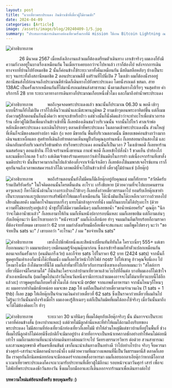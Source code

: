 ```yaml
---
layout: post
title: "แวะเที่ยวพระประแดง กินข้าวเช้าที่เตี๋ยวตู้ไม้ยามเช้า"
date: 2024-04-09
categories: [Article]
image: /assets/image/blog/20240409-1/5.jpg
summary: "ประสบการณ์การเดินทางท่องเที่ยวครั้งแรกที่มี mission ใช้งาน Bitcoin Lightning ณ เตี๋ยวตู้ไม้บ้านแซ่ พระประแดง (เฮียตุ๊ก/tukjedsadatik)"
---
```


<img src="{{ '/assets/image/blog/20240409-1/5.jpg' | relative_url }}"
     alt="คำอธิบายภาพ"
     class="mx-auto rounded-xl mb-6"
     loading="lazy">

&ensp;&ensp;&ensp;&ensp;&ensp;&ensp;26 มีนาคม 2567 เมื่อหลังเลิกงานแล้วผมก็ต้องเตรียมตัวเดินทาง เอาเข้าจริงๆ ผมเองก็ยังมีความกังวลอยู่ในบางเรื่องเหมือนกัน ในเมื่อเราเคยบอกว่าจะไปหาแล้ว เราก็ต้องไป หลังจากการเดินทางจากที่บ้านไปยังหมอชิต 2 นั้นก็ค่อนข้างใช้ระยะเวลาทั้งคืนเหมือนกัน มีสลึมสลือหลับๆ บ้างเป็นระยะๆ จนกระทั้งถึงสถานีหมอชิต 2 ตอนประมาณตีสี่ แต่ร้านที่ไปนี่เปิด 7 โมงเช้า ผมก็ต้องนั่งรออยู่สถานีขนส่งไปก่อนจนถึงประมาณตีห้านิดก็เดินทางไปยังพระประแดง โดยนั่งรถเมล์ ขสมก. สาย 138AC เป็นครั้งแรกเหมือนกันที่ได้มานั่งรถเมล์ขนส่งสาธารณะ นั่งตามเส้นทางไปเรี่ยๆ จนสุดท้าย ค่าบริการก็ 28 บาท ระยะเวลาทางการเดินทางก็ประมาณเกือบหนึ่งชั่วโมง และก็มาถึงท่าน้ำพระประแดง
<br><br>
<img src="{{ '/assets/image/blog/20240409-1/1.jpg' | relative_url }}"
     alt="คำอธิบายภาพ"
     class="mx-auto rounded-xl mb-6"
     loading="lazy">
&ensp;&ensp;&ensp;&ensp;&ensp;&ensp;พอถึงจุดจอดพระประแดงแล้ว ขณะนั้นก็ประมาณ 06.30 น พอดี เช้าๆ แบบนี้ร้านก็ยังไม่เปิด เราก็ไปเห็นวิวแม่น้ำและมีสะพานภูมิพล 2 ยามเช้าๆตอนพระอาทิตย์ขึ้น แต่ก็เมฆบังความรู้สึกตอนนั้นก็นนั่งคิดว่า พายุจะเข้าหรือป่าว แต่ช่วงนั้นก็นั่งคิดแล้วว่าจะทำอะไรเพื่อฆ่าเวลารอร้าน เตี๋ยวตู้ไม้เปิดเพื่อมากินข้าวเช้าที่นี้ ก็เลยต้องเดินชมวิวบริเวณนั้น จากนั้นไปไหว้ ศาลเจ้าพ่อหลักเมืองพระประแดง และเดินไปรอบๆ ตลาดเช้าที่พระประแดง ในตลาดเช้าพระประแดงนั้น ส่วนใหญ่ที่เห็นก็จะมีของสดอย่างปลา หมึก กุ้ง หอย มีขายกัน พื้นที่บริเวณตลาดนั้น มีขอบเขตค่อนข้างกว้างมาก เดินจนชะเหงื่อแตก สุดท้ายก็เดินถึงท้ายตลาดเห็นหมูปิ้งกับคุณลุงท่านหนึ่ง ก็เลยสอยมากินสองไม้ และเดินกลับมายังบริเวณท่าเรือข้ามฟาก ท่าเรือพระประแดง ตอนนั้นก็เป็นเวลา 7 โมงเช้าพอดี ก็เลยหาร้านนมสดร้อนๆ ตอนเช้ากิน ก็ไปเจอร้านหนึ่งขายนม กาแฟ พอดี ก็เลยเข้าไปสั่งน้ำ 1 ขวดเย็น ปาท้องโก๋ และนมช็อกโกแลต 1 แก้ว แต่เดิมเจ้าของร้านเคยบอกว่าเค้าใช้นมดิบในการทำ แต่เนื่องจากร้านที่เขาสั่งนมดิบประจำ นั้นขึ้นราคามากเกินไปแล้วต้องสั่งจากเจ้านี้เจ้าเดียว ก็เลยต้องใช้นมพาสเจอไรซ์แทน เราก็คุยกันจนถึงเวลาพอสมควรแล้วก็ได้เวลาพอดีที่จะไปกินข้าวเช้าที่ เตี๋ยวตู้ไม้บ้านแซ่ (เอียตุ๊ก) 
<br><br>
<img src="{{ '/assets/image/blog/20240409-1/2.jpg' | relative_url }}"
     alt="คำอธิบายภาพ"
     class="mx-auto rounded-xl mb-6"
     loading="lazy">
&ensp;&ensp;&ensp;&ensp;&ensp;&ensp;พอถึงร้านตอนนั้นยังไม่มีคนก็มีเอียตุ๊กอยู่กับคุณแม่ ผมก็ทักทาย "สวัสดีครับ ร้านเปิดรึยังครับ" ในใจคิดตอนนั้นโครตตื่นเต้น อะไรวะ เกร็งชิบหาย (ด้วยความที่จะไปแบบคนธรรมดาๆแหละ) ก็หาโต๊ะนั่งด้านในวางกระเป๋าลงไว้ข้างๆ ก็เลยสั่งก๋วยเตี๋ยวธรรมดาไป ยอมรับเอียตุ๊กเขาทำเป็นระบบมากและรูปแบบการเสริฟนี่ทำให้ผมเกร็งเหมือนกัน โต๊ะนั่งมันเป็นโต๊ะเหล็กเวลาวางถ้วยลงไปเสียงมันเลยดัง ผมก็ตกใจกินแบบเกร็งๆ แทบไม่กล้าลุกจากที่นั่ง ผมก็กินแบบไม่ได้ปรุงอะไร (ด้วยความที่ไม่ชอบปรุงอยู่แล้ว) น้ำซุปใช้ได้มีความเผ็ดนิดๆ ผมก็เลยขอน้ำ "ขอน้ำหน่อยครับ" คุณตุ๊ก "นึกว่าจะไม่เอาน้ำชะแล้ว" ก็เลยเอามาให้กิน ผมก็เห็นหนังปลากรอบนี่แหละ ผมก็เลยขอชิม แต่ก็ถามเล่นๆกับเอียตุ๊กนะว่า นี่อะไรเขาบอกว่า "หนังจระเข้" ผมก็เอ๊ะเล็กน้อย ฮ่าๆ จนผมกินอิ่มเรียบร้อยก็ถามราคาที่ต้องจ่ายทั้งหมด เขาบอกว่า 62 บาท ผมกำลังเตรียมมือถือเพื่อจะสแกนละ ผมก็พูดไปตรงๆ นะว่า  "ขอจ่ายเป็น sats นะ" / เขาบอกว่า "อะไรนะ" / ผม "ขอจ่ายเป็น sats"
<br><br>
<img src="{{ '/assets/image/blog/20240409-1/3.jpg' | relative_url }}"
     alt="คำอธิบายภาพ"
     class="mx-auto rounded-xl mb-6"
     loading="lazy">
&ensp;&ensp;&ensp;&ensp;&ensp;&ensp;เขาอึ้งไปชักพักหนึ่งและสีหน้าเปลี่ยนทันทีทันใด ใครวะเนี่ยๆ 555+ แต่เขาก็บอกผมนะว่า ผมมาแปลกๆ เหมือนผมรู้จักคุณตุ๊กมาก่อน ซึ่งเอาเข้าจริงผมก็ทำตัวแปลกเหมือนกันตอนเจอกันครั้งแรก (คนมันเกร็งเว้ย) และก็จ่าย sats ไปในราคา 62 บาท (2424 sats) จากนั้นก็พูดคุยกันเค้าเองก็มานั่งโต๊ะที่ผมนั่ง ผมก็เลยโชว์หน้าโปรไฟล์ nostr ไปให้เขาดู อ้าวคุณจิ๊บนี่เอง ไปไหงมาไงเนี่ย ถึงได้มาหาที่นี้ได้ ผมก็เล่าที่มาที่ไปเกี่ยวกับการมาซึ่งเขาเองก็บอกผมนะว่า "สไตล์การเที่ยวที่มิอาจมีใครตามได้" ก็นั่นสินะใครจะกล้าบ้ามาเที่ยวหาแล้วแว๊บไปที่อื่นต่อ บางทีผมเองก็ไม่เข้าใจตัวเองเหมือนกัน (ผมก็พูดไปนะถ้าวันไหนวันหนึ่งเรามีภาระแล้วผมคงอาจจะไม่ได้มาเที่ยวแบบนี้ได้อีกแล้วละ) เราพูดคุยกันเกือบครึ่งชั่วโมงได้ ก่อนจะมี order จากแอพสั่งอาหารมา จากนั้นไหนๆก็ไหนๆละ ผมอยากทำกิมมิกชักหน่อย ผมจะขอ zap ให้ แต่ถือเป็นค่าก๋วยเตี๋ยวตามจำนวนเงิน (1 sats = 1 thb) ก็เลย zap ให้เอียตุ๊กเป็นจำนวนเงินค่าก๋วยเตี๋ยวที่ 62 sats ซึ่งเป็นราคาก๋วยเตี๋ยวที่ผมกินไป ไม่รู้นะว่าวันนั้นมาถึงจริงเมื่อไร ผมเองคงรู้สึกเฉยๆ แต่ก็เป็นกิมมิคที่ผมได้ลองใช้จริงๆ เมื่อวันนั้นมาถึงจะได้ไม่ต้องคิดอะไร ฮ่าๆ
<br><br>
<img src="{{ '/assets/image/blog/20240409-1/4.jpg' | relative_url }}"
     alt="คำอธิบายภาพ"
     class="mx-auto rounded-xl mb-6"
     loading="lazy">
&ensp;&ensp;&ensp;&ensp;&ensp;&ensp;ระยะเวลา 30 นาทีนิดๆ ที่ผมได้คุยกับเอียตุ๊กจริงๆ นั้น มันอาจจะเป็นระยะเวลาที่ค่อนข้างสั้น (เหงาปากแหละ) แต่ด้วยไม่มีลูกค้านี่แหละที่ทำให้ผมได้ถามถึงบริบทของพระประแดง ไม่มีสถานที่ท่องเที่ยวนักท่องเที่ยวก็เลยไม่มี ทำให้ส่วนใหญ่มีแต่ชาวบ้านที่อยู่ในพื้นที่ ช่วงที่ผมไปนี่ลูกค้าก็ไม่ค่อยมีซึ่งปกติก็จะมีมาอยู่บ้าง ด้วยที่อาจจะเป็นหน้าเทศกาลชักอย่างทำให้คนไม่ค่อยมีเท่าไร  ผมก็ถามสถานที่แนะนำก่อนเดินทางต่อผมว่าจะไป วัดทรงธรรมวรวิหาร ต่อด้วย สวนสาธารณะและสวนพฤกษชาติ ศรีนครเขื่อนขันธ์ เขาก็แนะนำเส้นทางเป็นอย่างดี ว่าไปอย่างไรบ้าง จริงๆ จิ๊บควรมาช่วงศุกร์-เสาร์นะจะมีตลาดน้ำบางน้ำผึ้ง แต่ด้วยความที่ผมวางแพลนที่นี้เป็นวันธรรมดานี่สิ ตลาดก็เลยปิด เราคุยกันอีกนิดหน่อยก่อนจะมีออเดอร์จากแอพสั่งอาหารมา ผมก็เลยบอกลาเอียตุ๊กว่าหากมีโอกาสแวะมาเที่ยวพระประแดงก็คงจะแวะมารับประทานที่เตี๋ยวตู้ไม้อีกนะ รอบหน้าจะมาวันศุกร์ เสาร์ เพื่อจะได้พักที่พระประแดงชักวันสองวัน ซึ่งผมโบกมือลาและก็เดินออกจากร้านมาเพื่อเดินทางต่อไป
<br><br>
<b class="text-green-800">บทความใหม่แต่ย้อนหลังครับ ขอบคุณครับ :)</b>